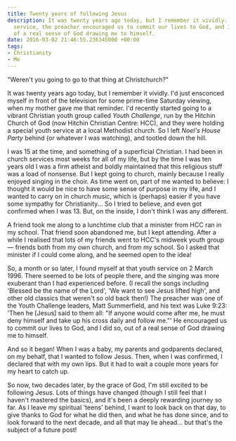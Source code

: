```yaml
---
title: Twenty years of following Jesus
description: It was twenty years ago today, but I remember it vividly. At that youth
  service, the preacher encouraged us to commit our lives to God, and I did so, out
  of a real sense of God drawing me to himself.
date: 2016-03-02 21:46:55.236345000 +00:00
tags:
- Christianity
- Me
---
```

"Weren't you going to go to that thing at Christchurch?"

It was twenty years ago today, but I remember it vividly. I'd just ensconced myself in front of the television for some prime-time Saturday viewing, when my mother gave me that reminder. I'd recently started going to a vibrant Christian youth group called _Youth Challenge_, run by the Hitchin Church of God (now Hitchin Christian Centre: HCC), and they were holding a special youth service at a local Methodist church. So I left _Noel's House Party_ behind (or whatever I was watching), and tootled down the hill.

I was 15 at the time, and something of a superficial Christian. I had been in church services most weeks for all of my life, but by the time I was ten years old I was a firm atheist and boldly maintained that this religious stuff was a load of nonsense. But I kept going to church, mainly because I really enjoyed singing in the choir. As time went on, part of me wanted to believe: I thought it would be nice to have some sense of purpose in my life, and I wanted to carry on in church music, which is (perhaps) easier if you have some sympathy for Christianity... So I tried to believe, and even got confirmed when I was 13. But, on the inside, I don't think I was any different.

A friend took me along to a lunchtime club that a minister from HCC ran in my school. That friend soon abandoned me, but I kept attending. After a while I realised that lots of my friends went to HCC's midweek youth group &mdash; friends both from my own church, and from my school. So I asked that minister if I could come along, and he seemed open to the idea!

So, a month or so later, I found myself at that youth service on 2 March 1996. There seemed to be lots of people there, and the singing was more exuberant than I had experienced before. (I recall the songs including 'Blessed be the name of the Lord', 'We want to see Jesus lifted high', and other old classics that weren't so old back then!) The preacher was one of the Youth Challenge leaders, Matt Summerfield, and his text was Luke 9:23: 'Then he [Jesus] said to them all: "If anyone would come after me, he must deny himself and take up his cross daily and follow me."' He encouraged us to commit our lives to God, and I did so, out of a real sense of God drawing me to himself.

And so it began! When I was a baby, my parents and godparents declared, on my behalf, that I wanted to follow Jesus. Then, when I was confirmed, I declared that with my own lips. But it had to wait a couple more years for my heart to catch up.

So now, two decades later, by the grace of God, I'm still excited to be following Jesus. Lots of things have changed (though I still feel that I haven't mastered the basics), and it's been a deeply rewarding journey so far. As I leave my spiritual 'teens' behind, I want to look back on that day, to give thanks to God for what he did then, and what he has done since, and to look forward to the next decade, and all that may lie ahead... but that's the subject of a future post!
